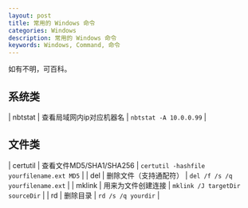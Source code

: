 ```yaml
---
layout: post
title: 常用的 Windows 命令
categories: Windows
description: 常用的 Windows 命令
keywords: Windows, Command, 命令
---
```



如有不明，可百科。

## 系统类

| nbtstat | 查看局域网内ip对应机器名 | `nbtstat -A 10.0.0.99` |


## 文件类

| certutil | 查看文件MD5/SHA1/SHA256 | `certutil -hashfile yourfilename.ext MD5` |
| del | 删除文件（支持通配符） | `del /f /s /q yourfilename.ext` |
| mklink | 用来为文件创建连接 | `mklink /J targetDir sourceDir` |
| rd | 删除目录 | `rd /s /q yourdir` |

